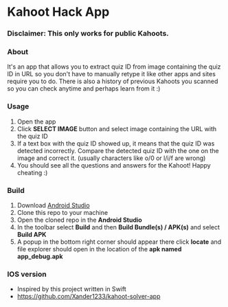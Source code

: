 # Kahoot Hack App

### **Disclaimer:** This only works for public Kahoots.

### About
It's an app that allows you to extract quiz ID from image containing the quiz ID in URL so you don't have to manually retype it like other apps and sites require you to do. There is also a history of previous Kahoots you scanned so you can check anytime and perhaps learn from it :)

### Usage
1. Open the app
2. Click **SELECT IMAGE** button and select image containing the URL with the quiz ID
3. If a text box with the quiz ID showed up, it means that the quiz ID was detected incorrectly. Compare the detected quiz ID with the one on the image and correct it. (usually characters like o/0 or l/i/f are wrong)
4. You should see all the questions and answers for the Kahoot! Happy cheating :)

### Build
1. Download [Android Studio](https://developer.android.com/studio)
2. Clone this repo to your machine
3. Open the cloned repo in the **Android Studio**
4. In the toolbar select **Build** and then **Build Bundle(s) / APK(s)** and select **Build APK**
5. A popup in the bottom right corner should appear there click **locate** and file explorer should open in the location of the **apk named app_debug.apk**

### IOS version
- Inspired by this project written in Swift
- https://github.com/Xander1233/kahoot-solver-app